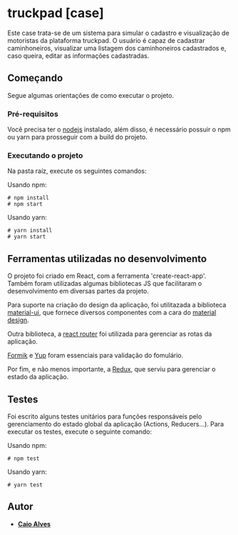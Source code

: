 # truckpad [case]

Este case trata-se de um sistema para simular o cadastro e visualização de motoristas da plataforma truckpad. O usuário é capaz de cadastrar caminhoneiros, visualizar uma listagem dos caminhoneiros cadastrados e, caso queira, editar as informações cadastradas.

## Começando

Segue algumas orientações de como executar o projeto.

### Pré-requisitos

Você precisa ter o [nodejs](https://nodejs.org/) instalado, além disso, é necessário possuir o npm ou yarn para prosseguir com a build do projeto.

### Executando o projeto
Na pasta raíz, execute os seguintes comandos:

Usando npm:

```
# npm install
# npm start
```

Usando yarn:

```
# yarn install
# yarn start
```

## Ferramentas utilizadas no desenvolvimento
O projeto foi criado em React, com a ferramenta 'create-react-app'. Também foram utilizadas algumas bibliotecas JS que facilitaram o desenvolvimento em diversas partes da projeto.

Para suporte na criação do design da aplicação, foi utilitazada a biblioteca [material-ui](https://material-ui.com/), que fornece diversos componentes com a cara do [material design](https://material.io/design/).

Outra biblioteca, a [react router](https://www.npmjs.com/package/react-router) foi utilizada para gerenciar as rotas da aplicação.

[Formik](https://www.npmjs.com/package/formik) e [Yup](https://www.npmjs.com/package/yup) foram essenciais para validação do fomulário.

Por fim, e não menos importante, a [Redux](https://www.npmjs.com/package/redux), que serviu para gerenciar o estado da aplicação.

## Testes
Foi escrito alguns testes unitários para funções responsáveis pelo gerenciamento do estado global da aplicação (Actions, Reducers...). Para executar os testes, execute o seguinte comando:

Usando npm:

```
# npm test
```

Usando yarn:

```
# yarn test
```

## Autor

* [**Caio Alves**](https://github.com/alvescaio)

